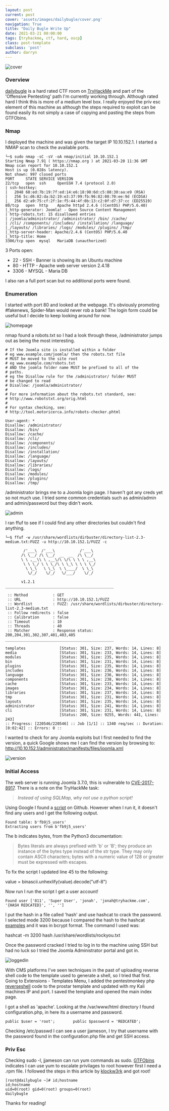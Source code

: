 ```yaml
---
layout: post
current: post
cover: 'assets/images/dailybugle/cover.png'
navigation: True
title: "Daily Bugle Write Up"
date: 2021-03-21 00:00:00
tags: [tryhackme, ctf, hard, oscp]
class: post-template
subclass: 'post'
author: darryn
---
```

![cover](/assets/images/dailybugle/cover.png)

### Overview

[dailybugle](https://tryhackme.com/room/dailybugle) is a hard rated CTF room on [TryHackMe](https://tryhackme.com) and part of the 'Offensive Pentesting' path I'm currently working through. Although rated hard I think this is more of a medium level box. I really enjoyed the priv esc element of this machine as although the steps required to exploit can be found easily its not simply a case of copying and pasting the steps from GTFObins.

### Nmap

I deployed the machine and was given the target IP 10.10.152.1. I started a NMAP scan to check the available ports. 

```highlight
└─$ sudo nmap -sC -sV -oA nmap/initial 10.10.152.1
Starting Nmap 7.91 ( https://nmap.org ) at 2021-03-20 11:36 GMT
Nmap scan report for 10.10.152.1
Host is up (0.028s latency).
Not shown: 997 closed ports
PORT     STATE SERVICE VERSION
22/tcp   open  ssh     OpenSSH 7.4 (protocol 2.0)
| ssh-hostkey: 
|   2048 68:ed:7b:19:7f:ed:14:e6:18:98:6d:c5:88:30:aa:e9 (RSA)
|   256 5c:d6:82:da:b2:19:e3:37:99:fb:96:82:08:70:ee:9d (ECDSA)
|_  256 d2:a9:75:cf:2f:1e:f5:44:4f:0b:13:c2:0f:d7:37:cc (ED25519)
80/tcp   open  http    Apache httpd 2.4.6 ((CentOS) PHP/5.6.40)
|_http-generator: Joomla! - Open Source Content Management
| http-robots.txt: 15 disallowed entries 
| /joomla/administrator/ /administrator/ /bin/ /cache/ 
| /cli/ /components/ /includes/ /installation/ /language/ 
|_/layouts/ /libraries/ /logs/ /modules/ /plugins/ /tmp/
|_http-server-header: Apache/2.4.6 (CentOS) PHP/5.6.40
|_http-title: Home
3306/tcp open  mysql   MariaDB (unauthorized)
```

3 Ports open:

- 22 - SSH - Banner is showing its an Ubuntu machine
- 80 - HTTP - Apache web server version 2.4.18
- 3306 - MYSQL - Maria DB

I also ran a full port scan but no additional ports were found.

### Enumeration

I started with port 80 and looked at the webpage. It's obviously promoting #fakenews, Spider-Man would never rob a bank! The login form could be useful but I decide to keep looking around for now.

![homepage](/assets/images/dailybugle/homepage.png)

nmap found a robots.txt so I had a look through these, /administrator jumps out as being the most interesting.

```highlight
# If the Joomla site is installed within a folder 
# eg www.example.com/joomla/ then the robots.txt file 
# MUST be moved to the site root 
# eg www.example.com/robots.txt
# AND the joomla folder name MUST be prefixed to all of the
# paths. 
# eg the Disallow rule for the /administrator/ folder MUST 
# be changed to read 
# Disallow: /joomla/administrator/
#
# For more information about the robots.txt standard, see:
# http://www.robotstxt.org/orig.html
#
# For syntax checking, see:
# http://tool.motoricerca.info/robots-checker.phtml

User-agent: *
Disallow: /administrator/
Disallow: /bin/
Disallow: /cache/
Disallow: /cli/
Disallow: /components/
Disallow: /includes/
Disallow: /installation/
Disallow: /language/
Disallow: /layouts/
Disallow: /libraries/
Disallow: /logs/
Disallow: /modules/
Disallow: /plugins/
Disallow: /tmp/
```

/administrator brings me to a Joomla login page. I haven't got any creds yet so not much use. I tried some common credentials such as admin/admin and admin/password but they didn't work.

![admin](/assets/images/dailybugle/admin.png)

I ran ffuf to see if I could find any other directories but couldn't find anything.

```highlight
└─$ ffuf -w /usr/share/wordlists/dirbuster/directory-list-2.3-medium.txt:FUZZ -u http://10.10.152.1/FUZZ -c 

        /'___\  /'___\           /'___\       
       /\ \__/ /\ \__/  __  __  /\ \__/       
       \ \ ,__\\ \ ,__\/\ \/\ \ \ \ ,__\      
        \ \ \_/ \ \ \_/\ \ \_\ \ \ \ \_/      
         \ \_\   \ \_\  \ \____/  \ \_\       
          \/_/    \/_/   \/___/    \/_/       

       v1.2.1
________________________________________________

 :: Method           : GET
 :: URL              : http://10.10.152.1/FUZZ
 :: Wordlist         : FUZZ: /usr/share/wordlists/dirbuster/directory-list-2.3-medium.txt
 :: Follow redirects : false
 :: Calibration      : false
 :: Timeout          : 10
 :: Threads          : 40
 :: Matcher          : Response status: 200,204,301,302,307,401,403,405
________________________________________________

templates               [Status: 301, Size: 237, Words: 14, Lines: 8]
media                   [Status: 301, Size: 233, Words: 14, Lines: 8]
modules                 [Status: 301, Size: 235, Words: 14, Lines: 8]
bin                     [Status: 301, Size: 231, Words: 14, Lines: 8]
plugins                 [Status: 301, Size: 235, Words: 14, Lines: 8]
includes                [Status: 301, Size: 236, Words: 14, Lines: 8]
language                [Status: 301, Size: 236, Words: 14, Lines: 8]
components              [Status: 301, Size: 238, Words: 14, Lines: 8]
cache                   [Status: 301, Size: 233, Words: 14, Lines: 8]
images                  [Status: 301, Size: 234, Words: 14, Lines: 8]
libraries               [Status: 301, Size: 237, Words: 14, Lines: 8]
tmp                     [Status: 301, Size: 231, Words: 14, Lines: 8]
layouts                 [Status: 301, Size: 235, Words: 14, Lines: 8]
administrator           [Status: 301, Size: 241, Words: 14, Lines: 8]
cli                     [Status: 301, Size: 231, Words: 14, Lines: 8]
                        [Status: 200, Size: 9255, Words: 441, Lines: 243]
:: Progress: [220546/220546] :: Job [1/1] :: 1340 req/sec :: Duration: [0:02:42] :: Errors: 0 ::
```

I wanted to check for any Joomla exploits but I first needed to find the version, a quick Google shows me I can find the version by browsing to: http://10.10.152.1/administrator/manifests/files/joomla.xml

![version](/assets/images/dailybugle/version.png)

### Initial Access

The web server is running Joomla 3.7.0, this is vulnerable to [CVE-2017-8917](https://nvd.nist.gov/vuln/detail/CVE-2017-8917). There is a note on the TryHackMe task:

> *Instead of using SQLMap, why not use a python script!*

Using Google I found a [script](https://github.com/NinjaJc01/joomblah-3/blob/master/joomblah.py) on Github. However when I run it, it doesn't find any users and I get the following output.

```highlight
Found table: b'fb9j5_users'
Extracting users from b'fb9j5_users'
```

The b indicates bytes, from the Python3 documentation:

>Bytes literals are always prefixed with 'b' or 'B'; they produce an instance of the bytes type instead of the str type. They may only contain ASCII characters; bytes with a numeric value of 128 or greater must be expressed with escapes.

To fix the script I updated line 45 to the following:

value = binascii.unhexlify(value).decode("utf-8")

Now run I run the script I get a user account!

```highlight
Found user ['811', 'Super User', 'jonah', 'jonah@tryhackme.com', '{HASH REDCATED}', '', '']
```

I put the hash in a file called 'hash' and use hashcat to crack the password. I selected mode 3200 because I compared the hash to the hashcat [examples](https://hashcat.net/wiki/doku.php?id=example_hashes) and it was in bcrypt format. The command I used was:

hashcat -m 3200 hash /usr/share/wordlists/rockyou.txt

Once the password cracked I tried to log in to the machine using SSH but had no luck so I tried the Joomla Administrator portal and got in.

![loggedin](/assets/images/dailybugle/loggedin.png)

With CMS platforms I've seen techniques in the past of uploading reverse shell code to the template used to generate a shell, so I tried that first. Going to Extensions - Templates Menu, I added the pentestmonkey php [reverseshell](https://github.com/pentestmonkey/php-reverse-shell) code to the prostar template and updated with my Kali machines IP and port. I saved the template and opened the main index page.

I got a shell as 'apache'. Looking at the /var/www/html directory I found configuration.php, in here its a username and password.

```highlight
public $user = 'root';        public $password = 'REDCATED';
```

Checking /etc/passwd I can see a user jjameson, I try that username with the password found in the configuration.php file and get SSH access.

### Priv Esc

Checking sudo -l, jjameson can run yum commands as sudo. [GTFObins](https://gtfobins.github.io) indicates I can use yum to escalate privilages to root however first I need a .rpm file. I followed the steps in this article by [klockw3rk](https://medium.com/@klockw3rk/privilege-escalation-how-to-build-rpm-payloads-in-kali-linux-3a61ef61e8b2) and got root!

```highlight
[root@dailybugle ~]# id;hostname
id;hostname
uid=0(root) gid=0(root) groups=0(root)
dailybugle
```

Thanks for reading!

